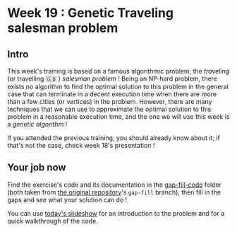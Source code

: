 # Week 19 : Genetic Traveling salesman problem



## Intro

This week's training is based on a famous algorithmic problem, the *traveling* (or travelling :uk: ) *salesman problem* !
Being an NP-hard problem, there exists no algorithm to find the optimal solution to this problem in the general case that can terminate in a decent execution time when there are more than a few cities (or vertices) in the problem.
However, there are many techniques that we can use to approximate the optimal solution to this problem in a reasonable execution time, and the one we will use this week is a *genetic algorithm* !

If you attended the previous training, you should already know about it; if that's not the case, check week 18's presentation !



## Your job now

Find the exercise's code and its documentation in the [gap-fill-code](gap-fill-code/) folder (both taken from [the original repository](https://github.com/eneiss/Genetic-TSP-Python)'s `gap-fill` branch), then fill in the gaps and see what your solution can do !

You can use [today's slideshow](genetic_tsp_slides.pdf) for an introduction to the problem and for a quick walkthrough of the code.

